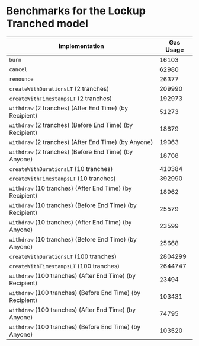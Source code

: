 # Benchmarks for the Lockup Tranched model

| Implementation                                             | Gas Usage |
| ---------------------------------------------------------- | --------- |
| `burn`                                                     | 16103     |
| `cancel`                                                   | 62980     |
| `renounce`                                                 | 26377     |
| `createWithDurationsLT` (2 tranches)                       | 209990    |
| `createWithTimestampsLT` (2 tranches)                      | 192973    |
| `withdraw` (2 tranches) (After End Time) (by Recipient)    | 51273     |
| `withdraw` (2 tranches) (Before End Time) (by Recipient)   | 18679     |
| `withdraw` (2 tranches) (After End Time) (by Anyone)       | 19063     |
| `withdraw` (2 tranches) (Before End Time) (by Anyone)      | 18768     |
| `createWithDurationsLT` (10 tranches)                      | 410384    |
| `createWithTimestampsLT` (10 tranches)                     | 392990    |
| `withdraw` (10 tranches) (After End Time) (by Recipient)   | 18962     |
| `withdraw` (10 tranches) (Before End Time) (by Recipient)  | 25579     |
| `withdraw` (10 tranches) (After End Time) (by Anyone)      | 23599     |
| `withdraw` (10 tranches) (Before End Time) (by Anyone)     | 25668     |
| `createWithDurationsLT` (100 tranches)                     | 2804299   |
| `createWithTimestampsLT` (100 tranches)                    | 2644747   |
| `withdraw` (100 tranches) (After End Time) (by Recipient)  | 23494     |
| `withdraw` (100 tranches) (Before End Time) (by Recipient) | 103431    |
| `withdraw` (100 tranches) (After End Time) (by Anyone)     | 74795     |
| `withdraw` (100 tranches) (Before End Time) (by Anyone)    | 103520    |
